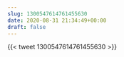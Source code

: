 ```yaml
---
slug: 1300547614761455630
date: 2020-08-31 21:34:49+00:00
draft: false
---
```


{{< tweet 1300547614761455630 >}}
